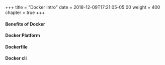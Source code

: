 +++
title = "Docker Intro"
date = 2018-12-09T17:21:05-05:00
weight = 400
chapter = true
+++


#### Benefits of Docker
#### Docker Platform
#### Dockerfile 
#### Docker cli